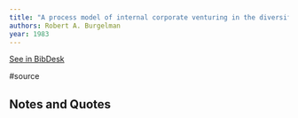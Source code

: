 ```yaml
---
title: "A process model of internal corporate venturing in the diversified major firm."
authors: Robert A. Burgelman
year: 1983
---
```

[See in BibDesk](x-bdsk://Burgelman-1983ab)

#source

## Notes and Quotes


